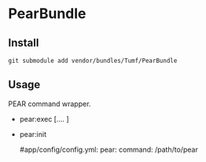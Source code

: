 PearBundle
==========

Install
-------

    git submodule add vendor/bundles/Tumf/PearBundle

Usage
-----

PEAR command wrapper.

* pear:exec <command> [<args>.... ]
* pear:init

    #app/config/config.yml:
    pear:
      command: /path/to/pear
      
